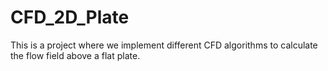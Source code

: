# CFD_2D_Plate
This is a project where we implement different CFD algorithms to calculate the flow field above a flat plate. 
